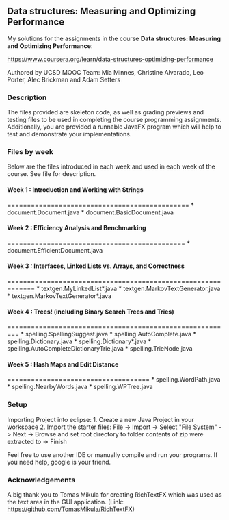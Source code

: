 ## Data structures: Measuring and Optimizing Performance

My solutions for the assignments in the course **Data structures: Measuring and Optimizing Performance**:

https://www.coursera.org/learn/data-structures-optimizing-performance

Authored by UCSD MOOC Team:
Mia Minnes, Christine Alvarado, Leo Porter, Alec Brickman and Adam Setters


### Description

The files provided are skeleton code, as well as grading previews and testing files to be used in completing the course programming assignments. Additionally, you are provided a runnable JavaFX program which will help to test and demonstrate your implementations.

### Files by week

Below are the files introduced in each week and used in each week of the course. See file for description.

#### Week 1 : Introduction and Working with Strings
==============================================
	* document.Document.java
	* document.BasicDocument.java

#### Week 2 : Efficiency Analysis and Benchmarking
=============================================
	* document.EfficientDocument.java

#### Week 3 : Interfaces, Linked Lists vs. Arrays, and Correctness
=============================================================
	* textgen.MyLinkedList*.java
	* textgen.MarkovTextGenerator.java
	* textgen.MarkovTextGenerator*.java

#### Week 4 : Trees! (including Binary Search Trees and Tries)
=========================================================
	* spelling.SpellingSuggest.java
	* spelling.AutoComplete.java
	* spelling.Dictionary.java
	* spelling.Dictionary*.java
	* spelling.AutoCompleteDictionaryTrie.java
	* spelling.TrieNode.java

#### Week 5 : Hash Maps and Edit Distance
====================================
	* spelling.WordPath.java
	* spelling.NearbyWords.java
	* spelling.WPTree.java

### Setup

Importing Project into eclipse:
	1. Create a new Java Project in your workspace
	2. Import the starter files:
	  File -> Import -> Select "File System" -> Next -> Browse and set 
	  root directory to folder contents of zip were extracted to -> Finish

Feel free to use another IDE or manually compile and run your programs.
If you need help, google is your friend.

### Acknowledgements

A big thank you to Tomas Mikula for creating RichTextFX which was used as the text area in the GUI application.
(Link: https://github.com/TomasMikula/RichTextFX)
